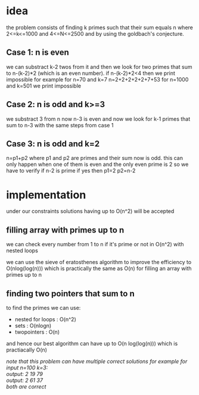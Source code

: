 # idea

the problem consists of finding k primes such that their sum equals n
where 2<=k<=1000 and 4<=N<=2500 and by using the goldbach's conjecture.

## Case 1: **n is even**

we can substract k-2 twos from it and then we look for two
primes that sum to n-(k-2)\*2 (which is an even number).
if n-(k-2)\*2<4 then we print impossible
for example for n=70 and k=7
n=2+2+2+2+2+7+53
for n=1000 and k=501 we print impossible

## Case 2: **n is odd and k>=3**

we substract 3 from n now n-3 is even
and now we look for k-1 primes that sum to n-3 with the same steps from case 1

## Case 3: **n is odd and k=2**

n=p1+p2 where p1 and p2 are primes and their
sum now is odd. this can only happen when one of them is even
and the only even prime is 2 so we have to verify if n-2 is prime
if yes then p1=2 p2=n-2

# implementation

under our constraints solutions having up to O(n^2) will be accepted

## filling array with primes up to n

we can check every number from 1 to n  if it's prime or not in O(n^2) with nested loops

we can use the sieve of eratosthenes algorithm to improve the efficiency to O(nlog(log(n))) which is practically the same as O(n)
for filling an array with primes up to n

## finding two pointers that sum to n

to find the primes we can use:

*   nested for loops : O(n^2)
*   sets : O(nlogn)
*   twopointers : O(n)

and hence our best algorithm can have up to O(n log(log(n)))
which is practiacally O(n)

*note that this problem can have multiple correct solutions
for example for input n=100 k=3:\
output: 2 19 79\
output: 2 61 37\
both are correct*
